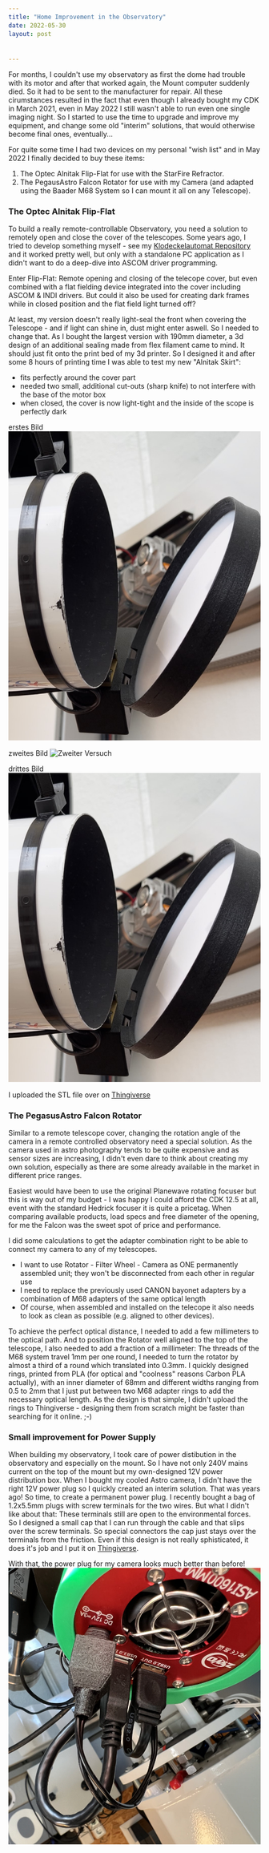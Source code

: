 ```yaml
---
title: "Home Improvement in the Observatory"
date: 2022-05-30
layout: post


---
```

For months, I couldn't use my observatory as first the dome had trouble with its motor and after that worked again, the Mount computer suddenly died. So it had to be sent to the manufacturer for repair.
All these cirumstances resulted in the fact that even though I already bought my CDK in March 2021, even in May 2022 I still wasn't able to run even one single imaging night.
So I started to use the time to upgrade and improve my equipment, and change some old "interim" solutions, that would otherwise become final ones, eventually...

For quite some time I had two devices on my personal "wish list" and in May 2022 I finally decided to buy these items:
1. The Optec Alnitak Flip-Flat for use with the StarFire Refractor.
2. The PegausAstro Falcon Rotator for use with my Camera (and adapted using the Baader M68 System so I can mount it all on any Telescope).

### The Optec Alnitak Flip-Flat

To build a really remote-controllable Observatory, you need a solution to remotely open and close the cover of the telescopes. Some years ago, I tried to develop something myself - see my [Klodeckelautomat Repository](https://github.com/hdiessner/klodeckelautomat) and it worked pretty well, but only with a standalone PC application as I didn't want to do a deep-dive into ASCOM driver programming.

Enter Flip-Flat: Remote opening and closing of the telecope cover, but even combined with a flat fielding device integrated into the cover including ASCOM & INDI drivers. But could it also be used for creating dark frames while in closed position and the flat field light turned off?

At least, my version doesn't really light-seal the front when covering the Telescope - and if light can shine in, dust might enter aswell. So I needed to change that. As I bought the largest version with 190mm diameter, a 3d design of an additional sealing made from flex filament came to mind. It should just fit onto the print bed of my 3d printer. So I designed it and after some 8 hours of printing time I was able to test my new "Alnitak Skirt":
- fits perfectly around the cover part
- needed two small, additional cut-outs (sharp knife) to not interfere with the base of the motor box
- when closed, the cover is now light-tight and the inside of the scope is perfectly dark

erstes Bild
![Flip-Flat with Skirt](../assets/images/FlipFlatSkirt.jpg)

zweites Bild
![Zweiter Versuch](https://hdiessner.github.io/AstroHD/assets/images/FlipFlatSkirt.jpg)

drittes Bild
![Oder evtl so](/assets/images/FlipFlatSkirt.jpg)


I uploaded the STL file over on [Thingiverse](https://www.thingiverse.com/thing:5391034)

### The PegasusAstro Falcon Rotator

Similar to a remote telescope cover, changing the rotation angle of the camera in a remote controlled observatory need a special solution. As the camera used in astro photography tends to be quite expensive and as sensor sizes are increasing, I didn't even dare to think about creating my own solution, especially as there are some already available in the market in different price ranges.

Easiest would have been to use the original Planewave rotating focuser but this is way out of my budget - I was happy I could afford the CDK 12.5 at all, event with the standard Hedrick focuser it is quite a pricetag. When comparing available products, load specs and free diameter of the opening, for me the Falcon was the sweet spot of price and performance.

I did some calculations to get the adapter combination right to be able to connect my camera to any of my telescopes.
- I want to use Rotator - Filter Wheel - Camera as ONE permanently assembled unit; they won't be disconnected from each other in regular use
- I need to replace the previously used CANON bayonet adapters by a combination of M68 adapters of the same optical length
- Of course, when assembled and installed on the telecope it also needs to look as clean as possible (e.g. aligned to other devices).

To achieve the perfect optical distance, I needed to add a few millimeters to the optical path. And to position the Rotator well aligned to the top of the telescope, I also needed to add a fraction of a millimeter: The threads of the M68 system travel 1mm per one round, I needed to turn the rotator by almost a third of a round which translated into 0.3mm. I quickly designed rings, printed from PLA (for optical and "coolness" reasons Carbon PLA actually), with an inner diameter of 68mm and different widths ranging from 0.5 to 2mm that I just put between two M68 adapter rings to add the necessary optical length. As the design is that simple, I didn't upload the rings to Thingiverse - designing them from scratch might be faster than searching for it online. ;-)

### Small improvement for Power Supply
When building my observatory, I took care of power distibution in the observatory and especially on the mount. So I have not only 240V mains current on the top of the mount but my own-designed 12V power distribution box. When I bought my cooled Astro camera, I didn't have the right 12V power plug so I quickly created an interim solution.
That was years ago! So time, to create a permanent power plug. I recently bought a bag of 1.2x5.5mm plugs with screw terminals for the two wires. But what I didn't like about that: These terminals still are open to the environmental forces. So I designed a small cap that I can run through the cable and that slips over the screw terminals. So special connectors the cap just stays over the terminals from the friction.
Even if this design is not really sphisticated, it does it's job and I put it on [Thingiverse](https://www.thingiverse.com/thing:5391057).

With that, the power plug for my camera looks much better than before!
![Astro Camera with Power Plug](../assets/images/AstroCamPower.jpg)

